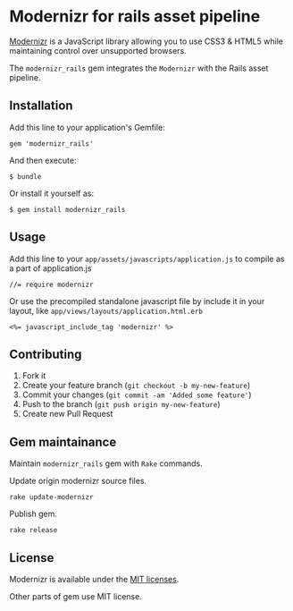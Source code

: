 # Modernizr for rails asset pipeline

[Modernizr](https://github.com/Modernizr/Modernizr) is a JavaScript library allowing you to use CSS3 & HTML5 while maintaining control over unsupported browsers.

The `modernizr_rails` gem integrates the `Modernizr` with the Rails asset pipeline.

## Installation

Add this line to your application's Gemfile:

    gem 'modernizr_rails'

And then execute:

    $ bundle

Or install it yourself as:

    $ gem install modernizr_rails

## Usage

Add this line to your `app/assets/javascripts/application.js` to compile as a part of application.js

    //= require modernizr

Or use the precompiled standalone javascript file by include it in your layout, like `app/views/layouts/application.html.erb`

    <%= javascript_include_tag 'modernizr' %>

## Contributing

1. Fork it
2. Create your feature branch (`git checkout -b my-new-feature`)
3. Commit your changes (`git commit -am 'Added some feature'`)
4. Push to the branch (`git push origin my-new-feature`)
5. Create new Pull Request

## Gem maintainance

Maintain `modernizr_rails` gem with `Rake` commands.

Update origin modernizr source files.

    rake update-modernizr

Publish gem.

    rake release

## License

Modernizr is available under the [MIT licenses](http://www.modernizr.com/license/).

Other parts of gem use MIT license.
